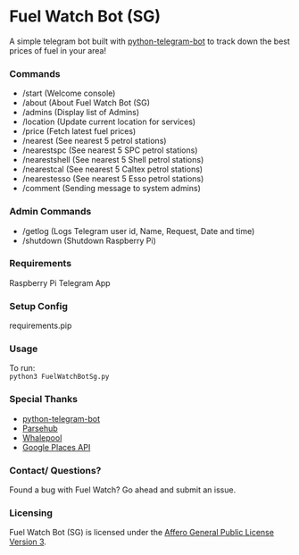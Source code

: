 # Fuel Watch Bot (SG) 

A simple telegram bot built with [python-telegram-bot](https://github.com/python-telegram-bot/python-telegram-bot) to track down the best prices of fuel in your area!

### Commands 

- /start            (Welcome console)
- /about        (About Fuel Watch Bot (SG)
- /admins        (Display list of Admins)
- /location        (Update current location for services) 
- /price            (Fetch latest fuel prices)
- /nearest        (See nearest 5 petrol stations)
- /nearestspc        (See nearest 5 SPC petrol stations)
- /nearestshell    (See nearest 5 Shell petrol stations)
- /nearestcal        (See nearest 5 Caltex petrol stations)
- /nearestesso    (See nearest 5 Esso petrol stations)
- /comment        (Sending message to system admins)

### Admin Commands
- /getlog        (Logs Telegram user id, Name, Request, Date and time)
- /shutdown        (Shutdown Raspberry Pi)

### Requirements
Raspberry Pi 
Telegram App

### Setup Config
requirements.pip

### Usage
To run:  
`python3 FuelWatchBotSg.py`

### Special Thanks
* [python-telegram-bot](https://github.com/python-telegram-bot/python-telegram-bot)
* [Parsehub](https://www.parsehub.com/)
* [Whalepool](https://github.com/Whalepool)
* [Google Places API](https://developers.google.com/places/web-service/intro)


### Contact/ Questions?
Found a bug with Fuel Watch? Go ahead and submit an issue.

### Licensing
Fuel Watch Bot (SG) is licensed under the [Affero General Public License Version 3](LICENSE).
